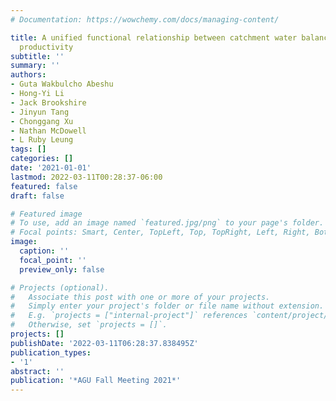 ```yaml
---
# Documentation: https://wowchemy.com/docs/managing-content/

title: A unified functional relationship between catchment water balance and vegetation
  productivity
subtitle: ''
summary: ''
authors:
- Guta Wakbulcho Abeshu
- Hong-Yi Li
- Jack Brookshire
- Jinyun Tang
- Chonggang Xu
- Nathan McDowell
- L Ruby Leung
tags: []
categories: []
date: '2021-01-01'
lastmod: 2022-03-11T00:28:37-06:00
featured: false
draft: false

# Featured image
# To use, add an image named `featured.jpg/png` to your page's folder.
# Focal points: Smart, Center, TopLeft, Top, TopRight, Left, Right, BottomLeft, Bottom, BottomRight.
image:
  caption: ''
  focal_point: ''
  preview_only: false

# Projects (optional).
#   Associate this post with one or more of your projects.
#   Simply enter your project's folder or file name without extension.
#   E.g. `projects = ["internal-project"]` references `content/project/deep-learning/index.md`.
#   Otherwise, set `projects = []`.
projects: []
publishDate: '2022-03-11T06:28:37.838495Z'
publication_types:
- '1'
abstract: ''
publication: '*AGU Fall Meeting 2021*'
---
```

